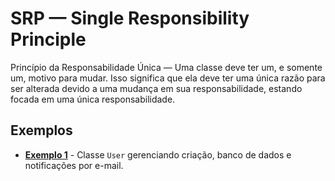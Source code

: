 # SRP — Single Responsibility Principle

Princípio da Responsabilidade Única — Uma classe deve ter um, e somente um, motivo para mudar. Isso significa que ela deve ter uma única razão para ser alterada devido a uma mudança em sua responsabilidade, estando focada em uma única responsabilidade.

## Exemplos

- **[Exemplo 1](./ex1/)** - Classe `User` gerenciando criação, banco de dados e notificações por e-mail.
